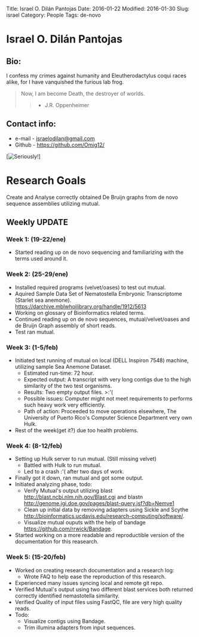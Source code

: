 Title: Israel O. Dilán Pantojas
Date: 2016-01-22
Modified: 2016-01-30
Slug: israel
Category: People
Tags: de-novo


# Israel O. Dilán Pantojas

## Bio:
 
 I confess my crimes against humanity and Eleutherodactylus coqui races alike, for I have vanquished the furious lab frog.   
 > Now, I am become Death, the destroyer of worlds.
 >> - J.R. Oppenheimer

## Contact info:

 - e-mail - <israelodilan@gmail.com>
 - Github - <https://github.com/Omig12/>


[![Seriously!](https://s-media-cache-ak0.pinimg.com/564x/2e/b4/63/2eb4631511b658d831ee851538d0673b.jpg)] 

# Research Goals

  Create and Analyse correctly obtained De Bruijn graphs from de novo sequence assemblies utilizing mutual.

## Weekly UPDATE

### Week 1: (19-22/ene)

 - Started reading up on de novo sequencing and familiarizing with the terms used around it.

### Week 2: (25-29/ene)

 - Installed required programs (velvet/oases) to test out mutual. 
 - Aquired Sample Data Set of Nematostella Embryonic Transcriptome (Starlet sea anemone). <https://darchive.mblwhoilibrary.org/handle/1912/5613>
 - Working on glossary of Bioinformatics related terms.
 - Continued reading up on de novo sequences, mutual/velvet/oases and de Bruijn Graph assembly of short reads.
 - Test ran mutual.

### Week 3: (1-5/feb)

 - Initiated test running of mutual on local (DELL Inspiron 7548) machine, utilizing sample Sea Anemone Dataset. 
    - Estimated run-time: 72 hour.
    - Expected output: A transcript with very long contigs due to the high similarity of the two test organisms. 
    - Results: Two empty output files. >:'(
    - Possible issues: Computer might not meet requirements to performs such heavy work very efficiently.
    - Path of action: Proceeded to move operations elsewhere, The University of Puerto Rico's Computer Science Department very own Hulk. 
 - Rest of the week(get it?) due too health problems. 

### Week 4: (8-12/feb)
 - Setting up Hulk server to run mutual. (Still missing velvet)
    - Battled with Hulk to run mutual. 
    - Led to a crash :'( after two days of work.
 - Finally got it down, ran mutual and got some output.
 - Initiated analyzing phase, todo:
    - Verify Mutual's output utilizing blast <http://blast.ncbi.nlm.nih.gov/Blast.cgi> and blastn <http://genome.jgi.doe.gov/pages/blast-query.jsf?db=Nemve1> 
    - Clean up initial data by removing adapters using Sickle and Scythe <http://bioinformatics.ucdavis.edu/research-computing/software/>.
    - Visualize mutual ouputs with the help of bandage <https://github.com/rrwick/Bandage>.
 - Started working on a more readable and reproductible version of the documentation for this reasearch. 

### Week 5: (15-20/feb)
 - Worked on creating research documentation and a research log:
    - Wrote FAQ to help ease the reproduction of this research.
 - Experienced many issues syncing local and remote git repo.
 - Verified Mutual's output using two different blast services both returned correctly identified nemastotella similarity.
 - Verified Quality of input files using FastQC, file are very high quality reads.
 - Todo:
    - Visualize contigs using Bandage.
    - Trim illumina adapters from input sequences.
